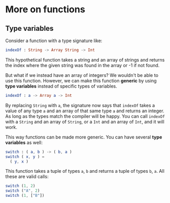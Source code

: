 # More on functions

## Type variables

Consider a function with a type signature like:

```elm
indexOf : String -> Array String -> Int
```

This hypothetical function takes a string and an array of strings and returns the index where the given string was found in the array or -1 if not found.

But what if we instead have an array of integers? We wouldn't be able to use this function. However, we can make this function __generic__ by using __type variables__ instead of specific types of variables.

```elm
indexOf : a -> Array a -> Int
```

By replacing `String` with `a`, the signature now says that `indexOf` takes a value of any type `a` and an array of that same type `a` and returns an integer. As long as the types match the compiler will be happy. You can call `indexOf` with a `String` and an array of `String`, or a `Int` and an array of `Int`, and it will work.

This way functions can be made more generic. You can have several __type variables__ as well:

```elm
switch : ( a, b ) -> ( b, a )
switch ( x, y ) =
  ( y, x )
```

This function takes a tuple of types `a`, `b` and returns a tuple of types `b`, `a`. All these are valid calls:

```elm
switch (1, 2)
switch ("A", 2)
switch (1, ["B"])
```
